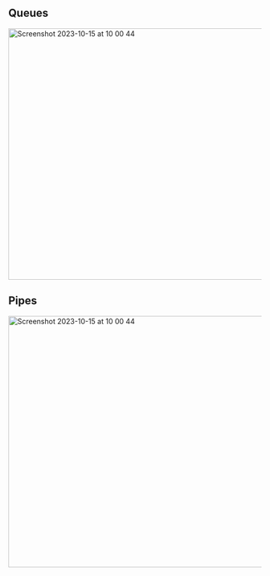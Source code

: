 ## Queues

<img width="1000" height="500" alt="Screenshot 2023-10-15 at 10 00 44" src="https://github.com/nguyenthanhan201/ecommerce-shop-be/assets/80932055/5b41f6dc-d32f-4dfd-ba50-7ec286bd000d">

## Pipes

<img width="1000" height="500" alt="Screenshot 2023-10-15 at 10 00 44" src="https://docs.nestjs.com/assets/Pipe_1.png">
